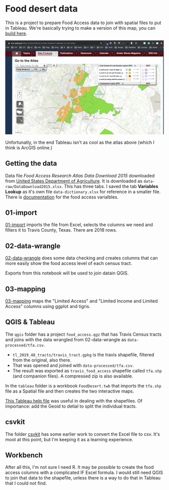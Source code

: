 # Food desert data

This is a project to prepare Food Access data to join with spatial files to put in Tableau. We're basically trying to make a version of this map, you can [build here](https://www.ers.usda.gov/data-products/food-access-research-atlas/go-to-the-atlas/).

![food-atlas](img/food-atlas-map.png)

Unfortunatly, in the end Tableau isn't as cool as the atlas above (which I think is ArcGIS online.)


## Getting the data

Data file _Food Access Research Atlas Data Download 2015_ downloaded from [United States Department of Agriculture](https://www.ers.usda.gov/data-products/food-access-research-atlas/download-the-data/). It is downloaded as `data-raw/DataDownload2015.xlsx`. This has three tabs. I saved the tab **Variables Lookup** as it's own file `data-dictionary.xlsx` for reference in a smaller file. There is  [documentation](https://www.ers.usda.gov/data-products/food-access-research-atlas/documentation/) for the food access varialbles.

## 01-import

[01-import](https://utdata.github.io/rwd-food-desert/01-import.html) imports the file from Excel, selects the columns we need and filters it to Travis County, Texas. There are 2018 rows.

## 02-data-wrangle

[02-data-wrangle](https://utdata.github.io/rwd-food-desert/02-data-wrangle.html) does some data checking and creates columns that can more easily show the food access level of each census tract.

Exports from this notebook will be used to join datain QGIS.

## 03-mapping

[03-mapping](https://utdata.github.io/rwd-food-desert/03-mapping.html) maps the "Limited Access" and "Limited Income and Limited Access" columns using ggplot and tigris.

## QGIS & Tableau

The `qgis` folder has a project `food_access.qgz` that has Travis Census tracts and joins with the data wrangled from 02-data-wrangle as `data-processed/tfa.csv`.

- `tl_2019_48_tracts/travis_tract.gpkg` is the travis shapefile, filtered from the original, also there.
- That was opened and joined with `data-processed/tfa.csv`.
- The result was exported as `travis_food_access` shapefile called `tfa.shp` (and companion files). A compressed zip is also available.

In the `tableau` folder is a workbook `FoodDesert.twb` that imports the `tfa.shp` file as a Spatial file and then creates the two interactive maps.

[This Tableau help file](https://help.tableau.com/current/pro/desktop/en-us/maps_shapefiles.htm) was useful in dealing with the shapefiles. Of importance: add the Geoid to detial to split the individual tracts.

## csvkit

The folder [csvkit](csvkit) has some earlier work to convert the Excel file to csv. It's moot at this point, but I'm keeping it as a learning experience.

## Workbench

After all this, I'm not sure I need R. It may be possible to create the food access columns with a complicated IF Excel formula. I would still need QGIS to join that data to the shapefile, unless there is a way to do that in Tableau that I could not find.


